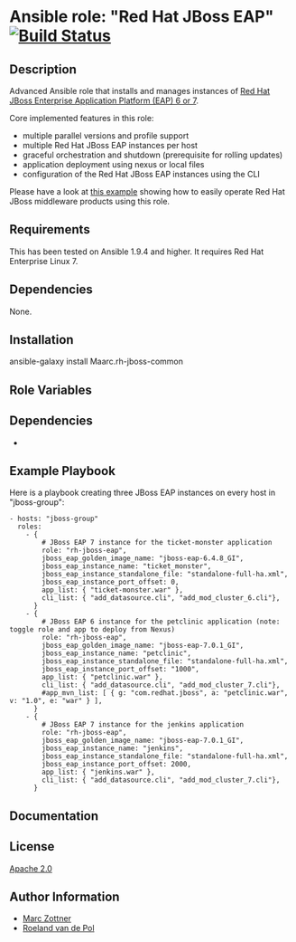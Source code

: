 Ansible role: "Red Hat JBoss EAP" [![Build Status](https://travis-ci.org/Maarc/ansible-role-redhat-jboss-eap.svg?branch=master)](https://travis-ci.org/Maarc/ansible-role-redhat-jboss-eap)
=================================


Description
-----------

Advanced Ansible role that installs and manages instances of [Red Hat JBoss Enterprise Application Platform (EAP) 6 or 7](https://access.redhat.com/documentation/en/red-hat-jboss-enterprise-application-platform/).

Core implemented features in this role:

- multiple parallel versions and profile support
- multiple Red Hat JBoss EAP instances per host
- graceful orchestration and shutdown (prerequisite for rolling updates)
- application deployment using nexus or local files
- configuration of the Red Hat JBoss EAP instances using the CLI

Please have a look at [this example](https://github.com/Maarc/ansible_middleware_soe) showing how to easily operate Red Hat JBoss middleware products using this role.



Requirements
------------

This has been tested on Ansible 1.9.4 and higher. It requires Red Hat Enterprise Linux 7.


Dependencies
------------

None.


Installation
------------

  ansible-galaxy install Maarc.rh-jboss-common




Role Variables
--------------




Dependencies
------------

-


Example Playbook
----------------

Here is a playbook creating three JBoss EAP instances on every host in "jboss-group":

    - hosts: "jboss-group"
      roles:
        - {
            # JBoss EAP 7 instance for the ticket-monster application
            role: "rh-jboss-eap",
            jboss_eap_golden_image_name: "jboss-eap-6.4.8_GI",
            jboss_eap_instance_name: "ticket_monster",
            jboss_eap_instance_standalone_file: "standalone-full-ha.xml",
            jboss_eap_instance_port_offset: 0,
            app_list: { "ticket-monster.war" },
            cli_list: { "add_datasource.cli", "add_mod_cluster_6.cli"},
          }
        - {
            # JBoss EAP 6 instance for the petclinic application (note: toggle role and app to deploy from Nexus)
            role: "rh-jboss-eap",
            jboss_eap_golden_image_name: "jboss-eap-7.0.1_GI",
            jboss_eap_instance_name: "petclinic",
            jboss_eap_instance_standalone_file: "standalone-full-ha.xml",
            jboss_eap_instance_port_offset: "1000",
            app_list: { "petclinic.war" },
            cli_list: { "add_datasource.cli", "add_mod_cluster_7.cli"},
            #app_mvn_list: [ { g: "com.redhat.jboss", a: "petclinic.war", v: "1.0", e: "war" } ],
          }
        - {
            # JBoss EAP 7 instance for the jenkins application
            role: "rh-jboss-eap",
            jboss_eap_golden_image_name: "jboss-eap-7.0.1_GI",
            jboss_eap_instance_name: "jenkins",
            jboss_eap_instance_standalone_file: "standalone-full-ha.xml",
            jboss_eap_instance_port_offset: 2000,
            app_list: { "jenkins.war" },
            cli_list: { "add_datasource.cli", "add_mod_cluster_7.cli"},
          }


Documentation
-------------




License
-------

[Apache 2.0](./LICENSE)


Author Information
------------------

* [Marc Zottner](https://github.com/Maarc)
* [Roeland van de Pol](https://github.com/roelandpol)
